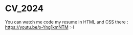 # CV_2024

You can watch me code my resume in HTML and CSS there : https://youtu.be/x-Yng1kmNTM :-)
